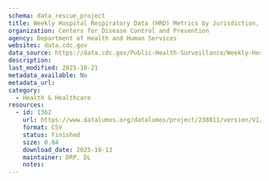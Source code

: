 ```yaml
---
schema: data_rescue_project 
title: Weekly Hospital Respiratory Data (HRD) Metrics by Jurisdiction, National Healthcare Safety Network (NHSN)
organization: Centers for Disease Control and Prevention
agency: Department of Health and Human Services
websites: data.cdc.gov
data_source: https://data.cdc.gov/Public-Health-Surveillance/Weekly-Hospital-Respiratory-Data-HRD-Metrics-by-Ju/ua7e-t2fy/about_data
description: 
last_modified: 2025-10-21
metadata_available: No
metadata_url: 
category:
  - Health & Healthcare 
resources:
  - id: 1362
    url: https://www.datalumos.org/datalumos/project/238811/version/V1/view
    format: CSV
    status: Finished
    size: 0.04
    download_date: 2025-10-13
    maintainer: DRP, DL
    notes: 
---
```

